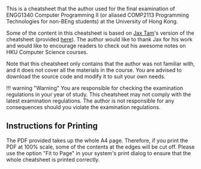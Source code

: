 This is a cheatsheet that the author used for the final examination of ENGG1340 Computer Programming II (or aliased
COMP2113 Programming Technologies for non-BEng students) at the University of Hong Kong.

Some of the content in this cheatsheet is based on [Jax Tam](https://github.com/EnhancedJax)'s version of the cheatsheet
(provided [here](https://jaxtam.dev/notes/ENGG1340-Sheet)). The author would like to thank Jax for his work
and would like to encourage readers to check out his awesome notes on HKU Computer Science courses.

Note that this cheatsheet only contains that the author was not familiar with,
and it does not cover all the materials in the course.
You are advised to download the source code and modify it to suit your own needs.

!!! warning "Warning"
    You are responsible for checking the examination regulations in your year of study.
    This cheatsheet may not comply with the latest examination regulations.
    The author is not responsible for any consequences should you violate the examination regulations.

## Instructions for Printing

The PDF provided takes up the whole A4 page. Therefore, if you print the PDF at 100% scale, some of the contents
at the edges will be cut off. Please use the option "Fit to Page" in your system's print dialog to ensure that
the whole cheatsheet is printed correctly.